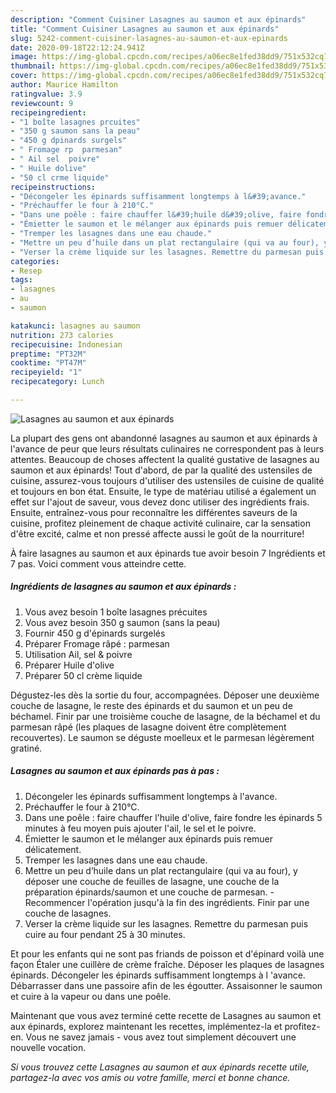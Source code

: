 ```yaml
---
description: "Comment Cuisiner Lasagnes au saumon et aux épinards"
title: "Comment Cuisiner Lasagnes au saumon et aux épinards"
slug: 5242-comment-cuisiner-lasagnes-au-saumon-et-aux-epinards
date: 2020-09-18T22:12:24.941Z
image: https://img-global.cpcdn.com/recipes/a06ec8e1fed38dd9/751x532cq70/lasagnes-au-saumon-et-aux-epinards-photo-principale-de-la-recette.jpg
thumbnail: https://img-global.cpcdn.com/recipes/a06ec8e1fed38dd9/751x532cq70/lasagnes-au-saumon-et-aux-epinards-photo-principale-de-la-recette.jpg
cover: https://img-global.cpcdn.com/recipes/a06ec8e1fed38dd9/751x532cq70/lasagnes-au-saumon-et-aux-epinards-photo-principale-de-la-recette.jpg
author: Maurice Hamilton
ratingvalue: 3.9
reviewcount: 9
recipeingredient:
- "1 boîte lasagnes prcuites"
- "350 g saumon sans la peau"
- "450 g dpinards surgels"
- " Fromage rp  parmesan"
- " Ail sel  poivre"
- " Huile dolive"
- "50 cl crme liquide"
recipeinstructions:
- "Décongeler les épinards suffisamment longtemps à l&#39;avance."
- "Préchauffer le four à 210°C."
- "Dans une poêle : faire chauffer l&#39;huile d&#39;olive, faire fondre les épinards 5 minutes à feu moyen puis ajouter l&#39;ail, le sel et le poivre."
- "Émietter le saumon et le mélanger aux épinards puis remuer délicatement."
- "Tremper les lasagnes dans une eau chaude."
- "Mettre un peu d’huile dans un plat rectangulaire (qui va au four), y déposer une couche de feuilles de lasagne, une couche de la préparation épinards/saumon et une couche de parmesan. Recommencer l&#39;opération jusqu&#39;à la fin des ingrédients. Finir par une couche de lasagnes."
- "Verser la crème liquide sur les lasagnes. Remettre du parmesan puis cuire au four pendant 25 à 30 minutes."
categories:
- Resep
tags:
- lasagnes
- au
- saumon

katakunci: lasagnes au saumon 
nutrition: 273 calories
recipecuisine: Indonesian
preptime: "PT32M"
cooktime: "PT47M"
recipeyield: "1"
recipecategory: Lunch

---
```



![Lasagnes au saumon et aux épinards](https://img-global.cpcdn.com/recipes/a06ec8e1fed38dd9/751x532cq70/lasagnes-au-saumon-et-aux-epinards-photo-principale-de-la-recette.jpg)

La plupart des gens ont abandonné lasagnes au saumon et aux épinards à l'avance de peur que leurs résultats culinaires ne correspondent pas à leurs attentes. Beaucoup de choses affectent la qualité gustative de lasagnes au saumon et aux épinards! Tout d'abord, de par la qualité des ustensiles de cuisine, assurez-vous toujours d'utiliser des ustensiles de cuisine de qualité et toujours en bon état. Ensuite, le type de matériau utilisé a également un effet sur l'ajout de saveur, vous devez donc utiliser des ingrédients frais. Ensuite, entraînez-vous pour reconnaître les différentes saveurs de la cuisine, profitez pleinement de chaque activité culinaire, car la sensation d'être excité, calme et non pressé affecte aussi le goût de la nourriture!

<!--inarticleads1-->

À faire lasagnes au saumon et aux épinards tue avoir besoin 7 Ingrédients et 7 pas. Voici comment vous atteindre cette.

##### Ingrédients de lasagnes au saumon et aux épinards :

1. Vous avez besoin 1 boîte lasagnes précuites
1. Vous avez besoin 350 g saumon (sans la peau)
1. Fournir 450 g d&#39;épinards surgelés
1. Préparer  Fromage râpé : parmesan
1. Utilisation  Ail, sel &amp; poivre
1. Préparer  Huile d&#39;olive
1. Préparer 50 cl crème liquide


Dégustez-les dès la sortie du four, accompagnées. Déposer une deuxième couche de lasagne, le reste des épinards et du saumon et un peu de béchamel. Finir par une troisième couche de lasagne, de la béchamel et du parmesan râpé (les plaques de lasagne doivent être complètement recouvertes). Le saumon se déguste moelleux et le parmesan légèrement gratiné. 

<!--inarticleads2-->

##### Lasagnes au saumon et aux épinards pas à pas :

1. Décongeler les épinards suffisamment longtemps à l&#39;avance.
1. Préchauffer le four à 210°C.
1. Dans une poêle : faire chauffer l&#39;huile d&#39;olive, faire fondre les épinards 5 minutes à feu moyen puis ajouter l&#39;ail, le sel et le poivre.
1. Émietter le saumon et le mélanger aux épinards puis remuer délicatement.
1. Tremper les lasagnes dans une eau chaude.
1. Mettre un peu d’huile dans un plat rectangulaire (qui va au four), y déposer une couche de feuilles de lasagne, une couche de la préparation épinards/saumon et une couche de parmesan. - Recommencer l&#39;opération jusqu&#39;à la fin des ingrédients. Finir par une couche de lasagnes.
1. Verser la crème liquide sur les lasagnes. Remettre du parmesan puis cuire au four pendant 25 à 30 minutes.


Et pour les enfants qui ne sont pas friands de poisson et d&#39;épinard voilà une façon Étaler une cuillère de crème fraîche. Déposer les plaques de lasagnes épinards. Décongeler les épinards suffisamment longtemps à l &#39;avance. Débarrasser dans une passoire afin de les égoutter. Assaisonner le saumon et cuire à la vapeur ou dans une poêle. 

<!--inarticleads1-->

<p>
Maintenant que vous avez terminé cette recette de Lasagnes au saumon et aux épinards, explorez maintenant les recettes, implémentez-la et profitez-en. Vous ne savez jamais - vous avez tout simplement découvert une nouvelle vocation.
</p>

<p>
<i>Si vous trouvez cette Lasagnes au saumon et aux épinards recette utile, partagez-la avec vos amis ou votre famille, merci et bonne chance.</i>
</p>
